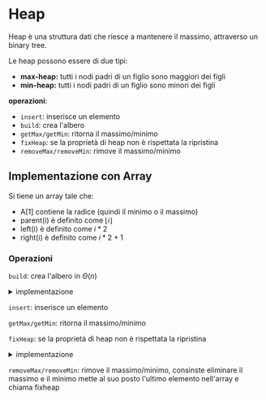 # Heap

Heap è una struttura dati che riesce a mantenere il massimo, attraverso un binary tree.

Le heap possono essere di due tipi:
- **max-heap:** tutti i nodi padri di un figlio sono maggiori dei figli
- **min-heap:** tutti i nodi padri di un figlio sono minori dei figli

**operazioni**:
- `insert`: inserisce un elemento
- `build`: crea l'albero
- `getMax/getMin`: ritorna il massimo/minimo
- `fixHeap`: se la proprietà di heap non è rispettata la ripristina
- `removeMax/removeMin`: rimove il massimo/minimo

## Implementazione con Array

Si tiene un array tale che:
- A[1] contiene la radice (quindi il minimo o il massimo)
- parent(i) è definito come $\lfloor i\rfloor$
- left(i) è definito come $i*2$
- right(i) è definito come $i*2+1$

### Operazioni

`build`: crea l'albero in $\Theta(n)$

<details>
<summary>
implementazione
</summary>

```java
private static void heapify(Comparable S[], int n, int i) {
    if (i > n) return;
    heapify(S, n, 2 * i); // crea heap radicato in S[2*i]
    heapify(S, n, 2 * i + 1); // crea heap radicato in S[2*i+1]
    fixHeap(S, n, i);
}
// per trasformare un array S in uno heap:
// heapify(S, S.length, 1 );
```
</details>


`insert`: inserisce un elemento

`getMax/getMin`: ritorna il massimo/minimo

`fixHeap`: se la proprietà di heap non è rispettata la ripristina

<details>
<summary>
implementazione
</summary>

```java
private static void fixHeap(Comparable S[], int c, int i) {
    int max = 2 * i; // figlio sinistro
    if (2 * i > c) return;
    if (2 * i + 1 <= c && S[2 * i].compareTo(S[2 * i + 1]) < 0)
    max = 2 * i + 1; // figlio destro
    if (S[i].compareTo(S[max]) < 0) {
        Comparable temp = S[max];
        S[max] = S[i];
        S[i] = temp;
        fixHeap(S, c, max);
    }
}
```
</details>

`removeMax/removeMin`: rimove il massimo/minimo, consinste eliminare il massimo e il minimo mette al suo posto l'ultimo elemento nell'array e chiama fixheap
